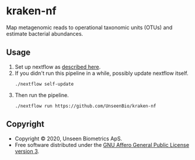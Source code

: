 # kraken-nf

Map metagenomic reads to operational taxonomic units (OTUs) and estimate bacterial abundances.

## Usage

1. Set up nextflow as [described
   here](https://www.nextflow.io/index.html#GetStarted).
2. If you didn't run this pipeline in a while, possibly update nextflow itself.
   ```
   ./nextflow self-update
   ```
3. Then run the pipeline.
   ```
   ./nextflow run https://github.com/UnseenBio/kraken-nf
   ```

## Copyright

- Copyright © 2020, Unseen Biometrics ApS.
- Free software distributed under the [GNU Affero General Public License version 3](https://opensource.org/licenses/AGPL-3.0).
